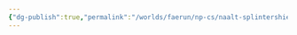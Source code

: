 ```yaml
---
{"dg-publish":true,"permalink":"/worlds/faerun/np-cs/naalt-splintershield/","tags":["Faerun"]}
---
```


